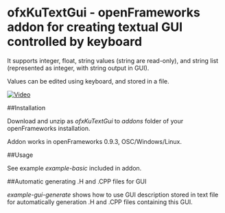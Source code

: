 # ofxKuTextGui - openFrameworks addon for creating textual GUI controlled by keyboard

It supports integer, float, string values (string are read-only), and string list (represented as integer, with string output in GUI). 

Values can be edited using keyboard, and stored in a file.

[![Video](http://img.youtube.com/vi/jVFbEZ22iPc/0.jpg)](http://www.youtube.com/watch?v=jVFbEZ22iPc)

##Installation

Download and unzip as *ofxKuTextGui* to *addons* folder of your openFrameworks installation.

Addon works in openFrameworks 0.9.3, OSC/Windows/Linux.

##Usage

See example *example-basic* included in addon.

##Automatic generating .H and .CPP files for GUI

*example-gui-generate* shows how to use GUI description stored in text file
 for automatically generation .H and .CPP files containing this GUI.




